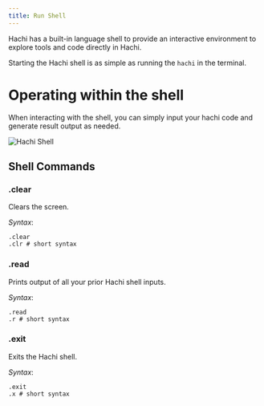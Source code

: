 ```yaml
---
title: Run Shell
---
```


Hachi has a built-in language shell to provide an interactive environment to explore tools and code directly in Hachi.

Starting the Hachi shell is as simple as running the `hachi` in the terminal.

# Operating within the shell

When interacting with the shell, you can simply input your hachi code and generate result output as needed.

![Hachi Shell](/Hachi-Shell.png "Hachi Interactive Shell" )

## Shell Commands

### .clear
Clears the screen.

*Syntax*:

```shell
.clear
.clr # short syntax
```

### .read
Prints output of all your prior Hachi shell inputs.

*Syntax*:

```shell
.read
.r # short syntax
```

### .exit
Exits the Hachi shell.

*Syntax*:

```shell
.exit
.x # short syntax
```
